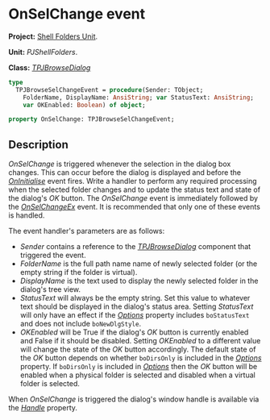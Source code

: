 # OnSelChange event

**Project:** [Shell Folders Unit](ShellFoldersUnit.md).

**Unit:** _PJShellFolders_.

**Class:** _[TPJBrowseDialog](TPJBrowseDialog.md)_

```pascal
type
  TPJBrowseSelChangeEvent = procedure(Sender: TObject; 
    FolderName, DisplayName: AnsiString; var StatusText: AnsiString;
    var OKEnabled: Boolean) of object;

property OnSelChange: TPJBrowseSelChangeEvent;
```

## Description

_OnSelChange_ is triggered whenever the selection in the dialog box changes. This can occur before the dialog is displayed and before the _[OnInitialise](TPJBrowseDialogOnInitialise.md)_ event fires.  Write a handler to perform any required processing when the selected folder changes and to update the status text and state of the dialog's _OK_ button. The _OnSelChange_ event is immediately followed by the _[OnSelChangeEx](TPJBrowseDialogOnSelChangeEx.md)_ event. It is recommended that only one of these events is handled.

The event handler's parameters are as follows:

* _Sender_ contains a reference to the _[TPJBrowseDialog](TPJBrowseDialog.md)_ component that triggered the event.
* _FolderName_ is the full path name name of newly selected folder (or the empty string if the folder is virtual).
* _DisplayName_ is the text used to display the newly selected folder in the dialog's tree view.
* _StatusText_ will always be the empty string. Set this value to whatever text should be displayed in the dialog's status area. Setting _StatusText_ will only have an effect if the _[Options](TPJBrowseDialogOptions.md)_ property includes `boStatusText` and does not include `boNewDlgStyle`.
* _OKEnabled_ will be True if the dialog's _OK_ button is currently enabled and False if it should be disabled. Setting _OKEnabled_ to a different value will change the state of the _OK_ button accordingly. The default state of the _OK_ button depends on whether `boDirsOnly` is included in the _[Options](TPJBrowseDialogOptions.md)_ property. If `boDirsOnly` is included in _[Options](TPJBrowseDialogOptions.md)_ then the _OK_ button will be enabled when a physical folder is selected and disabled when a virtual folder is selected.

When _OnSelChange_ is triggered the dialog's window handle is available via the _[Handle](TPJBrowseDialogHandle.md)_ property.

